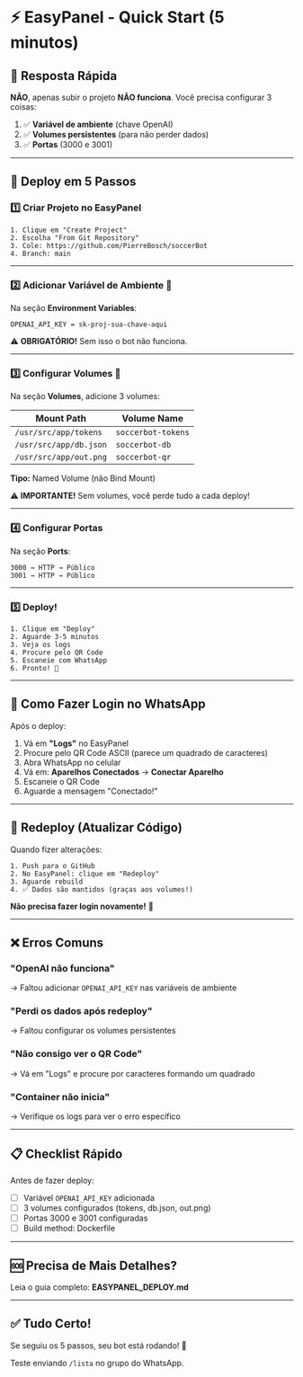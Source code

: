 # ⚡ EasyPanel - Quick Start (5 minutos)

## 🎯 Resposta Rápida

**NÃO**, apenas subir o projeto **NÃO funciona**. Você precisa configurar 3 coisas:

1. ✅ **Variável de ambiente** (chave OpenAI)
2. ✅ **Volumes persistentes** (para não perder dados)
3. ✅ **Portas** (3000 e 3001)

---

## 🚀 Deploy em 5 Passos

### **1️⃣ Criar Projeto no EasyPanel**

```
1. Clique em "Create Project"
2. Escolha "From Git Repository"
3. Cole: https://github.com/PierreBosch/soccerBot
4. Branch: main
```

---

### **2️⃣ Adicionar Variável de Ambiente** 🔑

Na seção **Environment Variables**:

```
OPENAI_API_KEY = sk-proj-sua-chave-aqui
```

⚠️ **OBRIGATÓRIO!** Sem isso o bot não funciona.

---

### **3️⃣ Configurar Volumes** 💾

Na seção **Volumes**, adicione 3 volumes:

| Mount Path | Volume Name |
|------------|-------------|
| `/usr/src/app/tokens` | `soccerbot-tokens` |
| `/usr/src/app/db.json` | `soccerbot-db` |
| `/usr/src/app/out.png` | `soccerbot-qr` |

**Tipo:** Named Volume (não Bind Mount)

⚠️ **IMPORTANTE!** Sem volumes, você perde tudo a cada deploy!

---

### **4️⃣ Configurar Portas**

Na seção **Ports**:

```
3000 → HTTP → Público
3001 → HTTP → Público
```

---

### **5️⃣ Deploy!**

```
1. Clique em "Deploy"
2. Aguarde 3-5 minutos
3. Veja os logs
4. Procure pelo QR Code
5. Escaneie com WhatsApp
6. Pronto! 🎉
```

---

## 📱 Como Fazer Login no WhatsApp

Após o deploy:

1. Vá em **"Logs"** no EasyPanel
2. Procure pelo QR Code ASCII (parece um quadrado de caracteres)
3. Abra WhatsApp no celular
4. Vá em: **Aparelhos Conectados** → **Conectar Aparelho**
5. Escaneie o QR Code
6. Aguarde a mensagem "Conectado!"

---

## 🔄 Redeploy (Atualizar Código)

Quando fizer alterações:

```
1. Push para o GitHub
2. No EasyPanel: clique em "Redeploy"
3. Aguarde rebuild
4. ✅ Dados são mantidos (graças aos volumes!)
```

**Não precisa fazer login novamente!** 🎉

---

## ❌ Erros Comuns

### **"OpenAI não funciona"**
→ Faltou adicionar `OPENAI_API_KEY` nas variáveis de ambiente

### **"Perdi os dados após redeploy"**
→ Faltou configurar os volumes persistentes

### **"Não consigo ver o QR Code"**
→ Vá em "Logs" e procure por caracteres formando um quadrado

### **"Container não inicia"**
→ Verifique os logs para ver o erro específico

---

## 📋 Checklist Rápido

Antes de fazer deploy:

- [ ] Variável `OPENAI_API_KEY` adicionada
- [ ] 3 volumes configurados (tokens, db.json, out.png)
- [ ] Portas 3000 e 3001 configuradas
- [ ] Build method: Dockerfile

---

## 🆘 Precisa de Mais Detalhes?

Leia o guia completo: **EASYPANEL_DEPLOY.md**

---

## ✅ Tudo Certo!

Se seguiu os 5 passos, seu bot está rodando! 🚀

Teste enviando `/lista` no grupo do WhatsApp.

